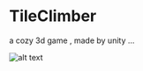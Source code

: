 # TileClimber
a cozy 3d game , made by unity ... 

![alt text]([https://github.com/[username]/[reponame]/blob/[branch]/image.jpg](https://github.com/reaathecoder/TileClimber/blob/44b16e2bb1d2b6fd31fd4b9fc3abd2cc8360c6eb/poster.png)https://github.com/reaathecoder/TileClimber/blob/44b16e2bb1d2b6fd31fd4b9fc3abd2cc8360c6eb/poster.png?raw=true)
